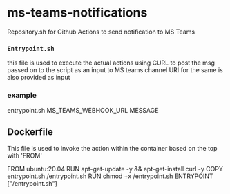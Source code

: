# ms-teams-notifications
Repository.sh  for Github Actions to send notification to MS Teams
### `Entrypoint.sh` 
this file is used to execute the actual actions using CURL to post the msg passed on to the script as an input to MS teams channel URI for the same is also provided as input 

### example 

entrypoint.sh MS_TEAMS_WEBHOOK_URL MESSAGE

## Dockerfile 
This file is used to invoke the action within the container based on the top with 'FROM'

FROM ubuntu:20.04
RUN apt-get-update -y && apt-get-install curl -y
COPY entrypoint.sh /entrypoint.sh
RUN chmod +x /entrypoint.sh
ENTRYPOINT ["/entrypoint.sh"]

